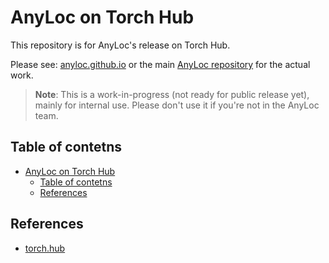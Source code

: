 # AnyLoc on Torch Hub

This repository is for AnyLoc's release on Torch Hub.

Please see: [anyloc.github.io](https://anyloc.github.io/) or the main [AnyLoc repository](https://github.com/AnyLoc/AnyLoc) for the actual work.

> **Note**: This is a work-in-progress (not ready for public release yet), mainly for internal use. Please don't use it if you're not in the AnyLoc team.

## Table of contetns

- [AnyLoc on Torch Hub](#anyloc-on-torch-hub)
    - [Table of contetns](#table-of-contetns)
    - [References](#references)

## References

- [torch.hub](https://pytorch.org/docs/stable/hub.html)
